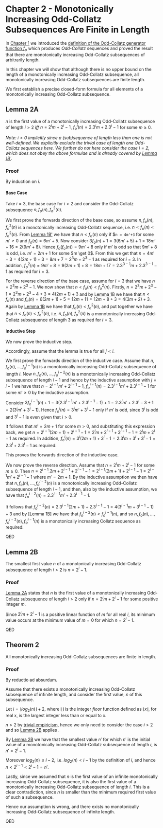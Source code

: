 # Chapter 2 - Monotonically Increasing Odd-Collatz Subsequences Are Finite in Length

In [Chapter 1](Chapter-1-Unbounded-Length-Increasing-Odd-Collatz-Sequences.md) we introduced the [definition of the Odd-Collatz generator function $`f_o`$](Chapter-1-Unbounded-Length-Increasing-Odd-Collatz-Sequences.md#definition-1a) which produces _Odd-Collatz_ sequences and proved the result that there are monotonically increasing Odd-Collatz subsequences of arbitrarily length.

In this chapter we will show that although there is no upper bound on the length of a monotonically increasing Odd-Collatz subsequence, all monotonically increasing Odd-Collatz subsequences are finite length.

We first establish a precise closed-form formula for all elements of a monotonically increasing Odd-Collatz subsequence.

## Lemma 2A

$`n`$ is the first value of a monotonically increasing Odd-Collatz subsequence of length $`i > 2`$ *iff* $`n = 2^{i}m + 2^{i} - 1`$, $`f_o^i(n) = 2.3^{i}m + 2.3^{i} - 1`$ for some $`m \geq 0`$.

*Note: $`i > 0`$ implicitly since a (sub)sequence of length less than one is not well-defined. We explicitly exclude the trivial case of length one Odd-Collatz sequences here. We further do not here consider the case $`i = 2`$, which does not obey the above formulae and is already covered by [Lemma 1B'](Chapter-1-Unbounded-Length-Increasing-Odd-Collatz-Sequences.md#lemma-1b-1).*

### Proof

By induction on $`i`$.

#### Base Case

Take $`i = 3`$, the base case for $`i > 2`$ and consider the Odd-Collatz subsequence $`n, f_o(n), f_o^2(n)`$.

We first prove the forwards direction of the base case, so assume $`n, f_o(n), f_o^2(n)`$ is a monotonically increasing Odd-Collatz sequence, i.e. $`n < f_o(n) < f_o^2(n)`$. From [Lemma 1B'](Chapter-1-Unbounded-Length-Increasing-Odd-Collatz-Sequences.md#lemma-1b-1) we have that $`n < f_o(n)`$ only if $`n = 4m'+3` for some $`m' \geq 0`$ and $`f_o(n) = 6m'+5`$. Now consider $`3f_o(n) + 1 = 3(6m'+5) + 1 = 18m' + 16 = 2(9m' + 8)`$. Hence $`f_o(f_o(n)) = 9m'+8`$ only if $`m'`$ is odd so that $`9m'+8`$ is odd, i.e. $`m' = 2m+1`$ for some $`m \get 0`$. From this we get that $`n = 4m'+3 = 4(2m+1) + 3 = 8m+7 = 2^{3}m + 2^3 - 1`$ as required for $`i = 3`$. In addition, $`f_o^2(n) = 9m'+8 = 9(2m+1) + 8 = 18m + 17 = 2.3^{3-1}m + 2.3^{3-1} - 1`$ as required for $`i = 3`$.

For the reverse direction of the base case, assume for $`i = 3`$ that we have $`n = 2^{3}m + 2^3 - 1`$. We now show that $`n < f_o(n) < f_o^2(n)`$. Firstly, $`n = 2^{3}m + 2^3 - 1 = 2^{3}m + 2^3 - 4 + 3 = 4(2m+1) + 3`$ and by [Lemma 1B](Chapter-1-Unbounded-Length-Increasing-Odd-Collatz-Sequences.md#lemma-1b) we have that $`n < f_o(n)`$ and $`f_o(n) = 6(2m+1) + 5 = 12m + 11 = 12m + 8 + 3 = 4(3m+2) + 3`$. Again by [Lemma 1B](Chapter-1-Unbounded-Length-Increasing-Odd-Collatz-Sequences.md#lemma-1b) we have that $`f_o(n) < f_o^2(n)`$, and put together we have that $`n < f_o(n) < f_o^2(n)`$, i.e. $`n, f_o(n), f_o^2(n)`$ is a monotonically increasing Odd-Collatz subsequence of length 3 as required for $`i = 3`$.

#### Inductive Step

We now prove the inductive step. 

Accordingly, assume that the lemma is true for all $`j < i`$.

We first prove the forwards direction of the inductive case. Assume that $`n, f_o(n), \dots, f_o^{i-1}(n)`$ is a monotonically increasing Odd-Collatz subsequence of length $`i`$. Now $`n, f_o(n), \dots, f_o^{i-2}(n)`$ is a monotonically increasing Odd-Collatz subsequence of length $`i-1`$ and hence by the inductive assumption with $`j = i-1`$ we have that $`n = 2^{i-1}m' + 2^{i-1} - 1`$, $`f_o^{i-1}(n) = 2.3^{i-1}m' + 2.3^{i-1} - 1`$ for some $`m' \geq 0`$ by the inductive assumption.

Consider $`3f_o^{i-1}(n) + 1 = 3(2.3^{i-1}m' + 2.3^{i-1} - 1) + 1 = 2.3^{i}m' + 2.3^{i} - 3 + 1 = 2(3^{i}m' + 3^{i} - 1)`$. Hence $`f_o^i(n) = 3^{i}m' + 3^{i} - 1`$ only if $`m'`$ is odd, since $`3^{i}`$ is odd and $`3^{i} - 1`$ is even given that $`i > 0`$.

It follows that $`m' = 2m+1`$ for some $`m > 0`$, and substituting this expression back, we get $`n = 2^{i-1}(2m+1) + 2^{i-1} - 1 = 2^{i}m + 2^{i-1} + 2^{i-1} - 1 = 2^{i}m + 2^{i} - 1`$ as required. In addition, $`f_o^i(n) = 3^{i}(2m+1) + 3^{i} - 1 = 2.3^{i}m + 3^{i} + 3^{i} - 1 = 2.3^{i} + 2.3^{i} - 1`$ as required.

This proves the forwards direction of the inductive case.

We now prove the reverse direction. Assume that $`n = 2^{i}m + 2^{i} - 1`$ for some $`m \geq 0`$. Then $`n = 2^{i-1}.2m + 2^{i-1} + 2^{i-1} - 1 = 2^{i-1}(2m+1) + 2^{i-1} - 1 = 2^{i-1}m' + 2^{i-1} - 1`$ where $`m' = 2m+1`$. By the inductive assumption we then have that $`n, f_o(n), \dots, f_o^{i-2}(n)`$ is a monotonically increasing Odd-Collatz subsequence of length $`i-1`$, and then, also by the inductive assumption, we have that $`f_o^{i-2}(n) = 2.3^{i-1}m' + 2.3^{i-1} - 1`$.

It follows that $`f_o^{i-2}(n) = 2.3^{i-1}(2m+1) + 2.3^{i-1} - 1 = 4(3^{i-1}m + 3^{i-1} - 1) + 3`$ and by [Lemma 1B] we have that $`f_o^{i-2}(n) < f_o^{i-1}(n)`$, and so $`n, f_o(n), \dots, f_o^{i-2}(n), f_o^{i-1}(n)`$ is a monotonically increasing Collatz sequence as required.

QED

## Lemma 2B

The smallest first value $`n`$ of a monotonically increasing Odd-Collatz subsequence of length $`i > 2`$ is $`n = 2^i - 1`$.

### Proof

[Lemma 2A](#lemma-2a) states that $`n`$ is the first value of a monotonically increasing Odd-Collatz subsequence of length $`i > 2`$ only if $`n = 2^{i}m + 2^{i} - 1`$ for some positive integer $`m`$.

Since $`2^{i}m + 2^{i} - 1`$ is a positive linear function of $`m`$ for all real $`i`$, its minimum value occurs at the minimum value of $`m = 0`$ for which $`n = 2^{i} - 1`$.

QED

## Theorem 2

All monotonically increasing Odd-Collatz subsequences are finite in length.

### Proof

By reductio ad absurdum.

Assume that there exists a monotonically increasing Odd-Collatz subsequence of infinite length, and consider the first value, $`n`$ of this subsequence.

Let $`i = \lfloor log_2(n) \rfloor + 2`$, where $`\lfloor \rfloor`$ is the integer *floor* function defined as $`\lfloor x \rfloor`$, for real x, is the largest integer less than or equal to $`x`$.

$`n > 2`$ by [trivial empiricism](Chapter-1-Unbounded-Length-Increasing-Odd-Collatz-Sequences.md#definition-1a), hence we only need to consider the case $`i > 2`$ and so [Lemma 2B](#lemma-2b) applies .

By [Lemma 2B](#lemma-2b) we have that the smallest value $`n'`$ for which $`n'`$ is the initial value of a monotonically increasing Odd-Collatz subsequence of length $`i`$, is $`n' = 2^{i} - 1`$.

Moreover $`log_2(n) \leq i-2`$, i.e. $`log_2(n) < i-1`$ by the definition of $`i`$, and hence $`n < 2^{i-1} < 2^i - 1 = n'`$.

Lastly, since we assumed that $`n`$ is the first value of an infinite monotonically increasing Odd-Collatz subsequence, it is also the first value of a monotonically increasing Odd-Collatz subsequence of length $`i`$. This is a clear contradiction, since $`n`$ is smaller than the minimum required first value of such a subsequence.

Hence our assumption is wrong, and there exists no monotonically increasing Odd-Collatz subsequence of infinite length.

QED





